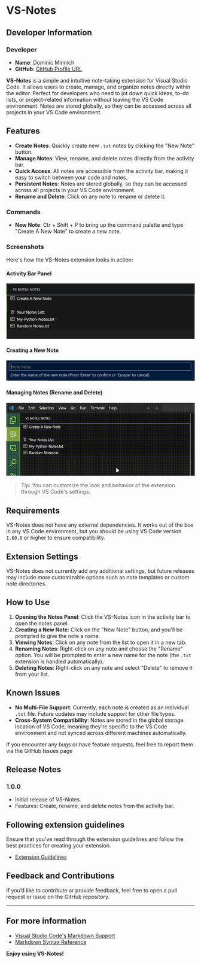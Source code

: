 # VS-Notes

## Developer Information

### Developer

- **Name**: Dominic Minnich
- **GitHub**: [GitHub Profile URL](https://github.com/DomMinnich)

**VS-Notes** is a simple and intuitive note-taking extension for Visual Studio Code. It allows users to create, manage, and organize notes directly within the editor. Perfect for developers who need to jot down quick ideas, to-do lists, or project-related information without leaving the VS Code environment. Notes are stored globally, so they can be accessed across all projects in your VS Code environment.

## Features

- **Create Notes**: Quickly create new `.txt` notes by clicking the "New Note" button.
- **Manage Notes**: View, rename, and delete notes directly from the activity bar.
- **Quick Access**: All notes are accessible from the activity bar, making it easy to switch between your code and notes.
- **Persistent Notes**: Notes are stored globally, so they can be accessed across all projects in your VS Code environment.
- **Rename and Delete**: Click on any note to rename or delete it.

### Commands

- **New Note**: Ctr + Shift + P to bring up the command palette and type "Create A New Note" to create a new note.

### Screenshots

Here's how the VS-Notes extension looks in action:

#### Activity Bar Panel

![VS-Notes in Activity Bar](images/activityBar.png)

#### Creating a New Note

![Create New Note](images/createNote.png)

#### Managing Notes (Rename and Delete)

![Managing Notes](images/actions.gif)

> Tip: You can customize the look and behavior of the extension through VS Code's settings.

## Requirements

VS-Notes does not have any external dependencies. It works out of the box in any VS Code environment, but you should be using VS Code version `1.60.0` or higher to ensure compatibility.

## Extension Settings

VS-Notes does not currently add any additional settings, but future releases may include more customizable options such as note templates or custom note directories.

## How to Use

1. **Opening the Notes Panel**: Click the VS-Notes icon in the activity bar to open the notes panel.
2. **Creating a New Note**: Click on the "New Note" button, and you'll be prompted to give the note a name.
3. **Viewing Notes**: Click on any note from the list to open it in a new tab.
4. **Renaming Notes**: Right-click on any note and choose the "Rename" option. You will be prompted to enter a new name for the note (the `.txt` extension is handled automatically).
5. **Deleting Notes**: Right-click on any note and select "Delete" to remove it from your list.

## Known Issues

- **No Multi-File Support**: Currently, each note is created as an individual `.txt` file. Future updates may include support for other file types.
- **Cross-System Compatibility**: Notes are stored in the global storage location of VS Code, meaning they're specific to the VS Code environment and not synced across different machines automatically.

If you encounter any bugs or have feature requests, feel free to report them via the GitHub Issues page

## Release Notes

### 1.0.0

- Initial release of VS-Notes.
- Features: Create, rename, and delete notes from the activity bar.

## Following extension guidelines

Ensure that you've read through the extension guidelines and follow the best practices for creating your extension.

- [Extension Guidelines](https://code.visualstudio.com/api/references/extension-guidelines)

## Feedback and Contributions

If you’d like to contribute or provide feedback, feel free to open a pull request or issue on the GitHub repository.

---

## For more information

- [Visual Studio Code's Markdown Support](http://code.visualstudio.com/docs/languages/markdown)
- [Markdown Syntax Reference](https://help.github.com/articles/markdown-basics/)

**Enjoy using VS-Notes!**
